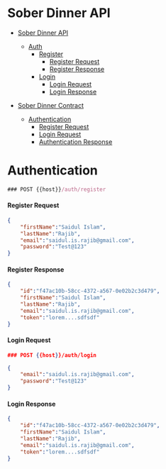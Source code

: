 # Sober Dinner API
- [Sober Dinner API](#sober-dinner-api)
    - [Auth](#auth)
        - [Register](#register)
            - [Register Request](#register-request)
            - [Register Response](#register-response)
        - [Login](#login)
            - [Login Request](#login-request)
            - [Login Response](#login-response)

- [Sober Dinner Contract](#sober-dinner-contract)
    - [Authentication](#authentication)
        - [Register Request](#register-request)
        - [Login Request](#login-request)
        - [Authentication Response](#authentication-response)


# Authentication
```js
### POST {{host}}/auth/register
```
#### Register Request
```json
{
    "firstName":"Saidul Islam",
    "lastName":"Rajib",
    "email":"saidul.is.rajib@gmail.com",
    "password":"Test@123"
}
```

#### Register Response
```json
{
    "id":"f47ac10b-58cc-4372-a567-0e02b2c3d479",
    "firstName":"Saidul Islam",
    "lastName":"Rajib",
    "email":"saidul.is.rajib@gmail.com",
    "token":"lorem....sdfsdf"
}
```


#### Login Request
```json
### POST {{host}}/auth/login
```

```json
{
    "email":"saidul.is.rajib@gmail.com",
    "password":"Test@123"
}
```

#### Login Response
```json
{
    "id":"f47ac10b-58cc-4372-a567-0e02b2c3d479",
    "firstName":"Saidul Islam",
    "lastName":"Rajib",
    "email":"saidul.is.rajib@gmail.com",
    "token":"lorem....sdfsdf"
}
```


